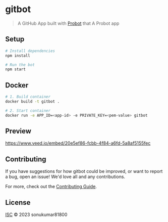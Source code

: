 # gitbot

> A GitHub App built with [Probot](https://github.com/probot/probot) that A Probot app

## Setup

```sh
# Install dependencies
npm install

# Run the bot
npm start
```

## Docker

```sh
# 1. Build container
docker build -t gitbot .

# 2. Start container
docker run -e APP_ID=<app-id> -e PRIVATE_KEY=<pem-value> gitbot
```

## Preview
https://www.veed.io/embed/20e5ef86-fcbb-4f84-a6fd-5a8af5155fec


## Contributing

If you have suggestions for how gitbot could be improved, or want to report a bug, open an issue! We'd love all and any contributions.

For more, check out the [Contributing Guide](CONTRIBUTING.md).

## License

[ISC](LICENSE) © 2023 sonukumar81800
